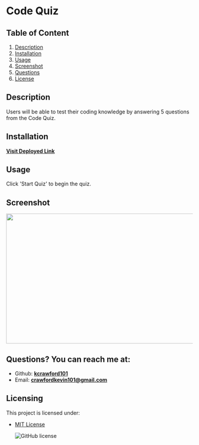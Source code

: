 # Code Quiz
## Table of Content 
   1. [Description](#Description)
   2. [Installation](#Installation)
   3. [Usage](#Usage)
   4. [Screenshot](#Screenshot)   
   5. [Questions](#Questions?)
   6. [License](#Licensing)

  ## Description 
  Users will be able to test their coding knowledge by answering 5 questions from the Code Quiz.  

  ## Installation 
  [**Visit Deployed Link**](https://kcrawford101.github.io/Code_Quiz/)

  ## Usage 
  Click 'Start Quiz' to begin the quiz.

  ## Screenshot
  <img src='' width="750" height="350">

  
  ## Questions? You can reach me at:
  - Github: [**kcrawford101**](https://github.com/kcrawford101)
  - Email: **crawfordkevin101@gmail.com** 

  ## Licensing
  This project is licensed under:  
* [MIT License](LICENSE.txt)

  ![GitHub license](https://img.shields.io/badge/license-MIT-blue.svg)
